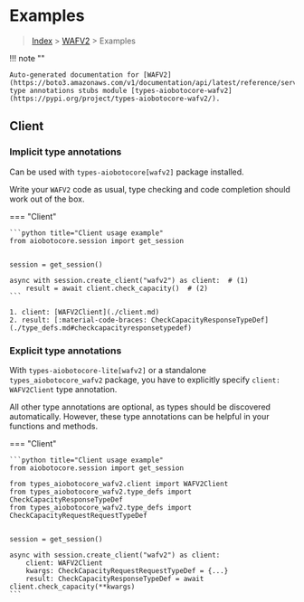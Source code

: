 # Examples

> [Index](../README.md) > [WAFV2](./README.md) > Examples

!!! note ""

    Auto-generated documentation for [WAFV2](https://boto3.amazonaws.com/v1/documentation/api/latest/reference/services/wafv2.html#WAFV2)
    type annotations stubs module [types-aiobotocore-wafv2](https://pypi.org/project/types-aiobotocore-wafv2/).

## Client

### Implicit type annotations

Can be used with `types-aiobotocore[wafv2]` package installed.

Write your `WAFV2` code as usual,
type checking and code completion should work out of the box.



=== "Client"

    ```python title="Client usage example"
    from aiobotocore.session import get_session


    session = get_session()

    async with session.create_client("wafv2") as client:  # (1)
        result = await client.check_capacity()  # (2)
    ```

    1. client: [WAFV2Client](./client.md)
    2. result: [:material-code-braces: CheckCapacityResponseTypeDef](./type_defs.md#checkcapacityresponsetypedef) 






### Explicit type annotations

With `types-aiobotocore-lite[wafv2]`
or a standalone `types_aiobotocore_wafv2` package, you have to explicitly specify
`client: WAFV2Client` type annotation.

All other type annotations are optional, as types should be discovered automatically.
However, these type annotations can be helpful in your functions and methods.


=== "Client"

    ```python title="Client usage example"
    from aiobotocore.session import get_session

    from types_aiobotocore_wafv2.client import WAFV2Client
    from types_aiobotocore_wafv2.type_defs import CheckCapacityResponseTypeDef
    from types_aiobotocore_wafv2.type_defs import CheckCapacityRequestRequestTypeDef


    session = get_session()

    async with session.create_client("wafv2") as client:
        client: WAFV2Client
        kwargs: CheckCapacityRequestRequestTypeDef = {...}
        result: CheckCapacityResponseTypeDef = await client.check_capacity(**kwargs)
    ```




